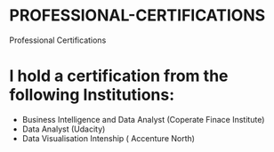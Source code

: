 # PROFESSIONAL-CERTIFICATIONS
Professional Certifications
# I hold a certification from the following Institutions:
- Business Intelligence and Data Analyst (Coperate Finace Institute)
- Data Analyst (Udacity)
- Data Visualisation Intenship ( Accenture North)
